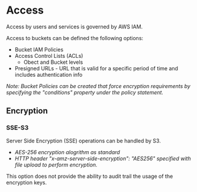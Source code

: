 # Access

Access by users and services is governed by AWS IAM.

Access to buckets can be defined the following options:
- Bucket IAM Policies
- Access Control Lists (ACLs)
    - Obect and Bucket levels
- Presigned URLs - URL that is valid for a specific period of time and includes authentication info

*Note: Bucket Policies can be created that force encryption requirements by specifying the "conditions" property under the policy statement.*

## Encryption

### SSE-S3

Server Side Encryption (SSE) operations can be handled by S3.

- *AES-256 encryption alogrithm as standard*
- *HTTP header "x-amz-server-side-encryption": "AES256" specified with file upload to perform encryption.*

This option does not provide the ability to audit trail the usage of the encryption keys.